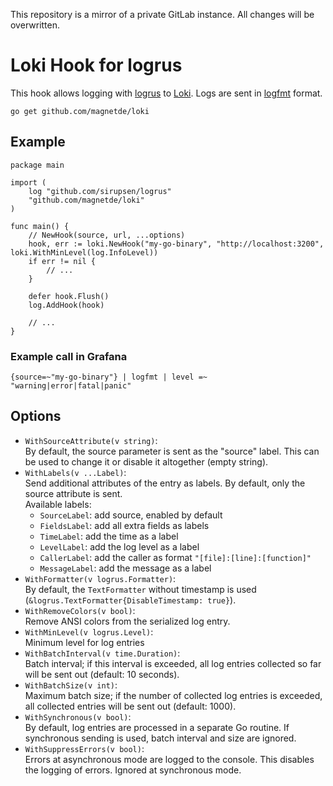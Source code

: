 This repository is a mirror of a private GitLab instance. All changes will be overwritten.

# Loki Hook for logrus

This hook allows logging with [logrus](https://github.com/Sirupsen/logrus) to [Loki](https://github.com/grafana/loki).
Logs are sent in [logfmt](https://github.com/kr/logfmt) format.

```
go get github.com/magnetde/loki
```

## Example

```golang
package main

import (
	log "github.com/sirupsen/logrus"
	"github.com/magnetde/loki"
)

func main() {
	// NewHook(source, url, ...options)
	hook, err := loki.NewHook("my-go-binary", "http://localhost:3200", loki.WithMinLevel(log.InfoLevel))
	if err != nil {
		// ...
	}

	defer hook.Flush()
	log.AddHook(hook)

    // ...
}
```

### Example call in Grafana

```
{source=~"my-go-binary"} | logfmt | level =~ "warning|error|fatal|panic"
```

## Options

- `WithSourceAttribute(v string)`:  
   By default, the source parameter is sent as the "source" label.
   This can be used to change it or disable it altogether (empty string).
- `WithLabels(v ...Label)`:  
  Send additional attributes of the entry as labels. By default, only the source attribute is sent.  
  Available labels:
  - `SourceLabel`: add source, enabled by default
  - `FieldsLabel`: add all extra fields as labels
  - `TimeLabel`: add the time as a label
  - `LevelLabel`: add the log level as a label
  - `CallerLabel`: add the caller as format `"[file]:[line]:[function]"`
  - `MessageLabel`: add the message as a label
- `WithFormatter(v logrus.Formatter)`:  
  By default, the `TextFormatter` without timestamp is used (`&logrus.TextFormatter{DisableTimestamp: true}`).
- `WithRemoveColors(v bool)`:  
  Remove ANSI colors from the serialized log entry.
- `WithMinLevel(v logrus.Level)`:  
  Minimum level for log entries
- `WithBatchInterval(v time.Duration)`:  
  Batch interval; if this interval is exceeded, all log entries collected so far will be sent out (default: 10 seconds).
- `WithBatchSize(v int)`:  
  Maximum batch size; if the number of collected log entries is exceeded, all collected entries will be sent out (default: 1000).
- `WithSynchronous(v bool)`:  
  By default, log entries are processed in a separate Go routine. If synchronous sending is used, batch interval and size are ignored.
- `WithSuppressErrors(v bool)`:  
  Errors at asynchronous mode are logged to the console. This disables the logging of errors. Ignored at synchronous mode.